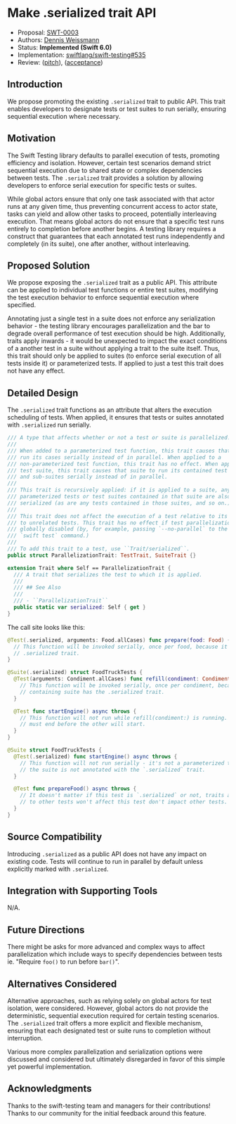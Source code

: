 # Make .serialized trait API

* Proposal: [SWT-0003](0003-make-serialized-trait-api.md)
* Authors: [Dennis Weissmann](https://github.com/dennisweissmann)
* Status: **Implemented (Swift 6.0)**
* Implementation: 
[swiftlang/swift-testing#535](https://github.com/swiftlang/swift-testing/pull/535)
* Review: 
([pitch](https://forums.swift.org/t/pitch-make-serialized-trait-public-api/73147)),
([acceptance](https://forums.swift.org/t/pitch-make-serialized-trait-public-api/73147/5))

## Introduction

We propose promoting the existing `.serialized` trait to public API. This trait 
enables developers to designate tests or test suites to run serially, ensuring 
sequential execution where necessary.

## Motivation

The Swift Testing library defaults to parallel execution of tests, promoting 
efficiency and isolation. However, certain test scenarios demand strict 
sequential execution due to shared state or complex dependencies between tests. 
The `.serialized` trait provides a solution by allowing developers to enforce 
serial execution for specific tests or suites.

While global actors ensure that only one task associated with that actor runs 
at any given time, thus preventing concurrent access to actor state, tasks can 
yield and allow other tasks to proceed, potentially interleaving execution. 
That means global actors do not ensure that a specific test runs entirely to 
completion before another begins. A testing library requires a construct that 
guarantees that each annotated test runs independently and completely (in its 
suite), one after another, without interleaving.

## Proposed Solution

We propose exposing the `.serialized` trait as a public API. This attribute can 
be applied to individual test functions or entire test suites, modifying the 
test execution behavior to enforce sequential execution where specified.

Annotating just a single test in a suite does not enforce any serialization 
behavior - the testing library encourages parallelization and the bar to 
degrade overall performance of test execution should be high.
Additionally, traits apply inwards - it would be unexpected to impact the exact 
conditions of a another test in a suite without applying a trait to the suite 
itself. 
Thus, this trait should only be applied to suites (to enforce serial execution 
of all tests inside it) or parameterized tests. If applied to just a test this 
trait does not have any effect.

## Detailed Design

The `.serialized` trait functions as an attribute that alters the execution 
scheduling of tests. When applied, it ensures that tests or suites annotated 
with `.serialized` run serially.

```swift
/// A type that affects whether or not a test or suite is parallelized.
///
/// When added to a parameterized test function, this trait causes that test to
/// run its cases serially instead of in parallel. When applied to a
/// non-parameterized test function, this trait has no effect. When applied to a
/// test suite, this trait causes that suite to run its contained test functions
/// and sub-suites serially instead of in parallel.
///
/// This trait is recursively applied: if it is applied to a suite, any
/// parameterized tests or test suites contained in that suite are also
/// serialized (as are any tests contained in those suites, and so on.)
///
/// This trait does not affect the execution of a test relative to its peers or
/// to unrelated tests. This trait has no effect if test parallelization is
/// globally disabled (by, for example, passing `--no-parallel` to the
/// `swift test` command.)
///
/// To add this trait to a test, use ``Trait/serialized``.
public struct ParallelizationTrait: TestTrait, SuiteTrait {}

extension Trait where Self == ParallelizationTrait {
  /// A trait that serializes the test to which it is applied.
  ///
  /// ## See Also
  ///
  /// - ``ParallelizationTrait``
  public static var serialized: Self { get }
}
```

The call site looks like this:

```swift
@Test(.serialized, arguments: Food.allCases) func prepare(food: Food) {
  // This function will be invoked serially, once per food, because it has the
  // .serialized trait.
}

@Suite(.serialized) struct FoodTruckTests {
  @Test(arguments: Condiment.allCases) func refill(condiment: Condiment) {
    // This function will be invoked serially, once per condiment, because the
    // containing suite has the .serialized trait.
  }

  @Test func startEngine() async throws {
    // This function will not run while refill(condiment:) is running. One test
    // must end before the other will start.
  }
}

@Suite struct FoodTruckTests {
  @Test(.serialized) func startEngine() async throws {
    // This function will not run serially - it's not a parameterized test and
    // the suite is not annotated with the `.serialized` trait.
  }

  @Test func prepareFood() async throws {
    // It doesn't matter if this test is `.serialized` or not, traits applied 
    // to other tests won't affect this test don't impact other tests.
  }
}
```

## Source Compatibility

Introducing `.serialized` as a public API does not have any impact on existing 
code. Tests will continue to run in parallel by default unless explicitly 
marked with `.serialized`.

## Integration with Supporting Tools

N/A.

## Future Directions

There might be asks for more advanced and complex ways to affect parallelization
which include ways to specify dependencies between tests ie. "Require `foo()` to
run before `bar()`".

## Alternatives Considered

Alternative approaches, such as relying solely on global actors for test 
isolation, were considered. However, global actors do not provide the 
deterministic, sequential execution required for certain testing scenarios. The 
`.serialized` trait offers a more explicit and flexible mechanism, ensuring 
that each designated test or suite runs to completion without interruption.

Various more complex parallelization and serialization options were discussed 
and considered but ultimately disregarded in favor of this simple yet powerful 
implementation.

## Acknowledgments

Thanks to the swift-testing team and managers for their contributions! Thanks 
to our community for the initial feedback around this feature.
